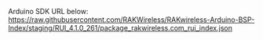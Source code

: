 Arduino SDK URL below: 
https://raw.githubusercontent.com/RAKWireless/RAKwireless-Arduino-BSP-Index/staging/RUI_4.1.0_261/package_rakwireless.com_rui_index.json
